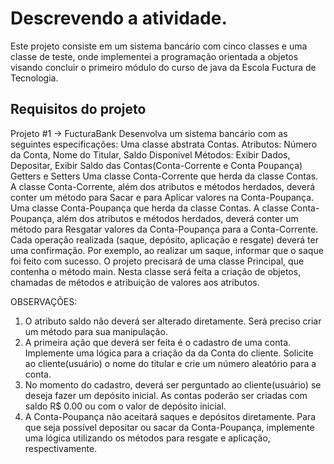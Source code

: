 <h1>Descrevendo a atividade.</h1>
Este projeto consiste em um sistema bancário com cinco classes e uma
classe de teste, onde implementei a programação orientada a objetos visando 
concluir o primeiro módulo do curso de java da Escola Fuctura de Tecnologia.
<h2>Requisitos do projeto</h2>
Projeto #1 → FucturaBank
Desenvolva um sistema bancário com as seguintes especificações:
Uma classe abstrata Contas. 
Atributos:
Número da Conta, Nome do Titular, Saldo Disponível
Métodos:
Exibir Dados, Depositar, Exibir Saldo das Contas(Conta-Corrente e Conta Poupança)
Getters e Setters
Uma classe Conta-Corrente que herda da classe Contas.
A classe Conta-Corrente, além dos atributos e métodos herdados, deverá conter um
método para Sacar e para Aplicar valores na Conta-Poupança.
Uma classe Conta-Poupança que herda da classe Contas.
A classe Conta-Poupança, além dos atributos e métodos herdados, deverá conter um
método para Resgatar valores da Conta-Poupança para a Conta-Corrente.
Cada operação realizada (saque, depósito, aplicação e resgate) deverá ter uma confirmação.
Por exemplo, ao realizar um saque, informar que o saque foi feito com sucesso.
O projeto precisará de uma classe Principal, que contenha o método main. Nesta classe
será feita a criação de objetos, chamadas de métodos e atribuição de valores aos atributos. 

OBSERVAÇÕES: 
1. O atributo saldo não deverá ser alterado diretamente. Será preciso criar um método para sua
manipulação.
2. A primeira ação que deverá ser feita é o cadastro de uma conta. Implemente uma lógica para
a criação da da Conta do cliente. Solicite ao cliente(usuário) o nome do titular e crie um número
aleatório para a conta.
3. No momento do cadastro, deverá ser perguntado ao cliente(usuário) se deseja fazer um
depósito inicial. As contas poderão ser criadas com saldo R$ 0.00 ou com o valor de depósito
inicial. 
4. A Conta-Poupança não aceitará saques e depósitos diretamente. Para que seja possível
depositar ou sacar da Conta-Poupança, implemente uma lógica utilizando os métodos para
resgate e aplicação, respectivamente.
